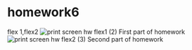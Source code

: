 # homework6
flex 1,flex2
![print screen hw flex1 (2)](https://github.com/jfrlysona/homework6/assets/95244422/00480938-1eb2-4b77-96e4-5693f8168e01)
First part of homework
![print screen hw flex2 (3)](https://github.com/jfrlysona/homework6/assets/95244422/83c20f5e-f77f-490c-8d74-3c01670a979c)
Second part of homework
